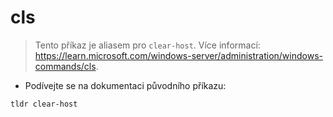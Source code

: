 # cls

> Tento příkaz je aliasem pro `clear-host`.
> Více informací: <https://learn.microsoft.com/windows-server/administration/windows-commands/cls>.

- Podívejte se na dokumentaci původního příkazu:

`tldr clear-host`
